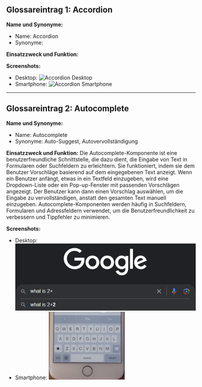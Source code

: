 ## Glossareintrag 1: Accordion

**Name und Synonyme:**

- Name: Accordion
- Synonyme: 

**Einsatzzweck und Funktion:**


**Screenshots:**

- Desktop: ![Accordion Desktop](insert_link_here)
- Smartphone: ![Accordion Smartphone](insert_link_here)

---

## Glossareintrag 2: Autocomplete

**Name und Synonyme:**

- Name: Autocomplete
- Synonyme: Auto-Suggest, Autovervollständigung

**Einsatzzweck und Funktion:**
Die Autocomplete-Komponente ist eine benutzerfreundliche Schnittstelle, die dazu dient, die Eingabe von Text in Formularen oder Suchfeldern zu erleichtern. Sie funktioniert, indem sie dem Benutzer Vorschläge basierend auf dem eingegebenen Text anzeigt. Wenn ein Benutzer anfängt, etwas in ein Textfeld einzugeben, wird eine Dropdown-Liste oder ein Pop-up-Fenster mit passenden Vorschlägen angezeigt. Der Benutzer kann dann einen Vorschlag auswählen, um die Eingabe zu vervollständigen, anstatt den gesamten Text manuell einzugeben. Autocomplete-Komponenten werden häufig in Suchfeldern, Formularen und Adressfeldern verwendet, um die Benutzerfreundlichkeit zu verbessern und Tippfehler zu minimieren.

**Screenshots:**

- Desktop: ![google search image with Autocomplete enabled](image-1.png)
- Smartphone: ![iphone 7 with autocomplete on](image-2.png)
